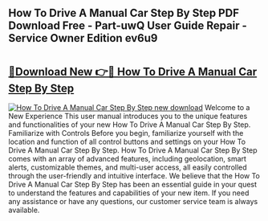 ## How To Drive A Manual Car Step By Step PDF Download Free - Part-uwQ User Guide Repair - Service Owner Edition ev6u9

# <h2><a href="http://cf11395.oget.top/?id=How+To+Drive+A+Manual+Car+Step+By+Step">🔗Download New 👉🔴 How To Drive A Manual Car Step By Step</a></h2>

[![How To Drive A Manual Car Step By Step new download](https://i.imgur.com/5g1atiW.png)](http://cf11395.oget.top/?id=How+To+Drive+A+Manual+Car+Step+By+Step)
Welcome to a New Experience This user manual introduces you to the unique features and functionalities of your new How To Drive A Manual Car Step By Step. Familiarize with Controls Before you begin, familiarize yourself with the location and function of all control buttons and settings on your How To Drive A Manual Car Step By Step. How To Drive A Manual Car Step By Step comes with an array of advanced features, including geolocation, smart alerts, customizable themes, and multi-user access, all easily controlled through the user-friendly and intuitive interface. We believe that the How To Drive A Manual Car Step By Step has been an essential guide in your quest to understand the features and capabilities of your new item. If you need any assistance or have any questions, our customer service team is always available.
